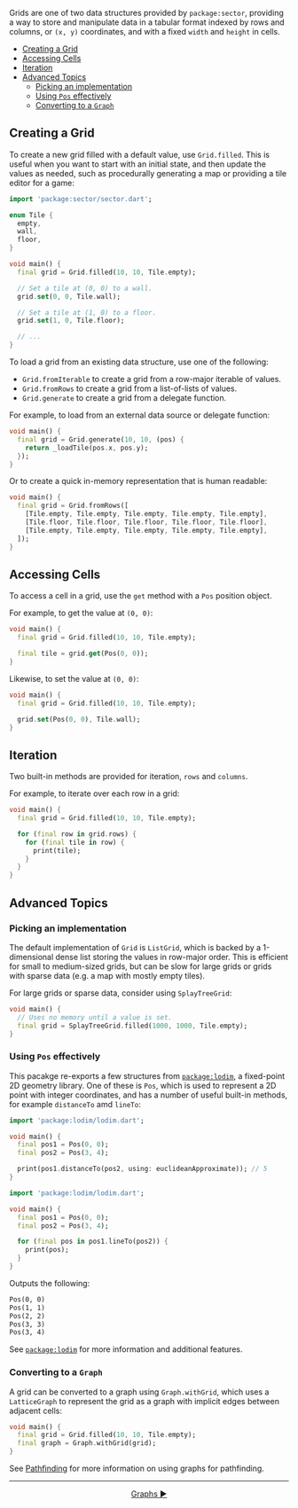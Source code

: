 Grids are one of two data structures provided by `package:sector`, providing
a way to store and manipulate data in a tabular format indexed by rows and
columns, or `(x, y)` coordinates, and with a fixed `width` and `height` in
cells.

- [Creating a Grid](#creating-a-grid)
- [Accessing Cells](#accessing-cells)
- [Iteration](#iteration)
- [Advanced Topics](#advanced-topics)
  - [Picking an implementation](#picking-an-implementation)
  - [Using `Pos` effectively](#using-pos-effectively)
  - [Converting to a `Graph`](#converting-to-a-graph)

## Creating a Grid

To create a new grid filled with a default value, use `Grid.filled`. This is
useful when you want to start with an initial state, and then update the
values as needed, such as procedurally generating a map or providing a tile
editor for a game:

```dart
import 'package:sector/sector.dart';

enum Tile {
  empty,
  wall,
  floor,
}

void main() {
  final grid = Grid.filled(10, 10, Tile.empty);

  // Set a tile at (0, 0) to a wall.
  grid.set(0, 0, Tile.wall);

  // Set a tile at (1, 0) to a floor.
  grid.set(1, 0, Tile.floor);

  // ...
}
```

To load a grid from an existing data structure, use one of the following:

- `Grid.fromIterable` to create a grid from a row-major iterable of values.
- `Grid.fromRows` to create a grid from a list-of-lists of values.
- `Grid.generate` to create a grid from a delegate function.

For example, to load from an external data source or delegate function:

```dart
void main() {
  final grid = Grid.generate(10, 10, (pos) {
    return _loadTile(pos.x, pos.y);
  });
}
```

Or to create a quick in-memory representation that is human readable:

```dart
void main() {
  final grid = Grid.fromRows([
    [Tile.empty, Tile.empty, Tile.empty, Tile.empty, Tile.empty],
    [Tile.floor, Tile.floor, Tile.floor, Tile.floor, Tile.floor],
    [Tile.empty, Tile.empty, Tile.empty, Tile.empty, Tile.empty],
  ]);
}
```

## Accessing Cells

To access a cell in a grid, use the `get` method with a `Pos` position object.

For example, to get the value at `(0, 0)`:

```dart
void main() {
  final grid = Grid.filled(10, 10, Tile.empty);

  final tile = grid.get(Pos(0, 0));
}
```

Likewise, to set the value at `(0, 0)`:

```dart
void main() {
  final grid = Grid.filled(10, 10, Tile.empty);

  grid.set(Pos(0, 0), Tile.wall);
}
```

## Iteration

Two built-in methods are provided for iteration, `rows` and `columns`.

For example, to iterate over each row in a grid:

```dart
void main() {
  final grid = Grid.filled(10, 10, Tile.empty);

  for (final row in grid.rows) {
    for (final tile in row) {
      print(tile);
    }
  }
}
```

## Advanced Topics

### Picking an implementation

The default implementation of `Grid` is `ListGrid`, which is backed by a
1-dimensional dense list storing the values in row-major order. This is
efficient for small to medium-sized grids, but can be slow for large grids
or grids with sparse data (e.g. a map with mostly empty tiles).

For large grids or sparse data, consider using `SplayTreeGrid`:

```dart
void main() {
  // Uses no memory until a value is set.
  final grid = SplayTreeGrid.filled(1000, 1000, Tile.empty);
}
```

### Using `Pos` effectively

This pacakge re-exports a few structures from [`package:lodim`][lodim], a
fixed-point 2D geometry library. One of these is `Pos`, which is used to
represent a 2D point with integer coordinates, and has a number of useful
built-in methods, for example `distanceTo` amd `lineTo`:

```dart
import 'package:lodim/lodim.dart';

void main() {
  final pos1 = Pos(0, 0);
  final pos2 = Pos(3, 4);

  print(pos1.distanceTo(pos2, using: euclideanApproximate)); // 5
}
```

```dart
import 'package:lodim/lodim.dart';

void main() {
  final pos1 = Pos(0, 0);
  final pos2 = Pos(3, 4);

  for (final pos in pos1.lineTo(pos2)) {
    print(pos);
  }
}
```

Outputs the following:

```txt
Pos(0, 0)
Pos(1, 1)
Pos(2, 2)
Pos(3, 3)
Pos(3, 4)
```

See [`package:lodim`][lodim] for more information and additional features.

[lodim]: https://pub.dev/packages/lodim

### Converting to a `Graph`

A grid can be converted to a graph using `Graph.withGrid`, which uses a
`LatticeGraph` to represent the grid as a graph with implicit edges between
adjacent cells:

```dart
void main() {
  final grid = Grid.filled(10, 10, Tile.empty);
  final graph = Graph.withGrid(grid);
}
```

See [Pathfinding](Pathfinding-topic.html) for more information on using graphs
for pathfinding.

---

<div style="text-align: center">

[Graphs ►](Graphs-topic.html)

</a>

